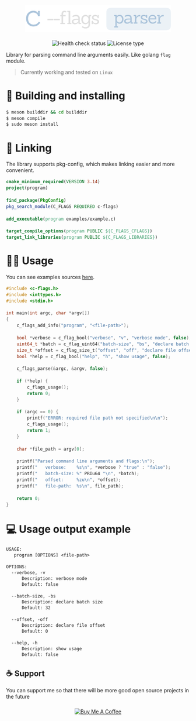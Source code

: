 <p align="center">
    <img src="assets/icon.png" width="400px" style="margin-bottom: 5px;" />
</p>

<p align="center">
    <img src="https://github.com/DieTime/c-flags/actions/workflows/health-check.yml/badge.svg" alt="Health check status" />
    <img src="https://img.shields.io/github/license/DieTime/c-flags?color=%231cc727" alt="License type" />
</p>

Library for parsing command line arguments easily. Like golang `flag` module.

> Currently working and tested on `Linux`

# 🔨 Building and installing

```bash
$ meson builddir && cd builddir
$ meson compile
$ sudo meson install
```

# 🔌 Linking

The library supports pkg-config, which makes linking easier and more convenient.

```cmake
cmake_minimum_required(VERSION 3.14)
project(program)

find_package(PkgConfig)
pkg_search_module(C_FLAGS REQUIRED c-flags)

add_executable(program examples/example.c)

target_compile_options(program PUBLIC ${C_FLAGS_CFLAGS})
target_link_libraries(program PUBLIC ${C_FLAGS_LIBRARIES})
```

# 👨‍💻 Usage

You can see examples sources [here](exaples).

```c
#include <c-flags.h>
#include <inttypes.h>
#include <stdio.h>

int main(int argc, char *argv[])
{
    c_flags_add_info("program", "<file-path>");

    bool *verbose = c_flag_bool("verbose", "v", "verbose mode", false);
    uint64_t *batch = c_flag_uint64("batch-size", "bs", "declare batch size", 32);
    size_t *offset = c_flag_size_t("offset", "off", "declare file offset", 0);
    bool *help = c_flag_bool("help", "h", "show usage", false);

    c_flags_parse(&argc, &argv, false);

    if (*help) {
        c_flags_usage();
        return 0;
    }

    if (argc == 0) {
        printf("ERROR: required file path not specified\n\n");
        c_flags_usage();
        return 1;
    }

    char *file_path = argv[0];

    printf("Parsed command line arguments and flags:\n");
    printf("   verbose:    %s\n", *verbose ? "true" : "false");
    printf("   batch-size: %" PRIu64 "\n", *batch);
    printf("   offset:     %zu\n", *offset);
    printf("   file-path:  %s\n", file_path);

    return 0;
}

```

# 💻 Usage output example

```
USAGE:
   program [OPTIONS] <file-path>

OPTIONS:
  --verbose, -v
      Description: verbose mode
      Default: false

  --batch-size, -bs
      Description: declare batch size
      Default: 32

  --offset, -off
      Description: declare file offset
      Default: 0

  --help, -h
      Description: show usage
      Default: false
```

## ☕ Support

You can support me so that there will be more good open source projects in the future
<p align="center" style="padding: 10px 0 20px 0">
  <a href="https://www.buymeacoffee.com/glazzkoff" target="_blank">
    <img src="https://cdn.buymeacoffee.com/buttons/default-orange.png" alt="Buy Me A Coffee" height="50" width="220">
  </a>
</p>
